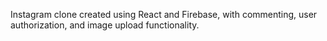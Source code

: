 Instagram clone created using React and Firebase, with commenting, user authorization, and image upload functionality.
